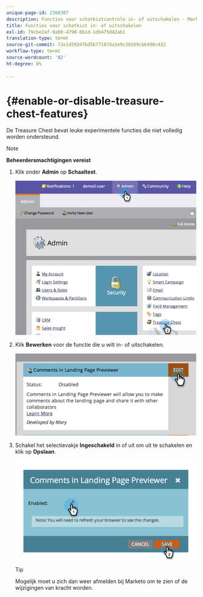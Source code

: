 ```yaml
---
unique-page-id: 2360307
description: Functies voor schatkistcontrole in- of uitschakelen - Marketo Docs - Productdocumentatie
title: Functies voor schatkist in- of uitschakelen
exl-id: 79cbe2af-9a00-4798-8b1d-1db475d42ab1
translation-type: tm+mt
source-git-commit: 72e1d29347bd5b77107da1e9c30169cb6490c432
workflow-type: tm+mt
source-wordcount: '82'
ht-degree: 0%

---
```


# {#enable-or-disable-treasure-chest-features}

De Treasure Chest bevat leuke experimentele functies die niet volledig worden ondersteund.

>[!NOTE]
>
>**Beheerdersmachtigingen vereist**

1. Klik onder **Admin** op **Schaaltest**.

   ![](assets/image2014-9-16-17-3a0-3a36.png)

1. Klik **Bewerken** voor de functie die u wilt in- of uitschakelen.

   ![](assets/image2014-9-16-16-3a53-3a42.png)

1. Schakel het selectievakje **Ingeschakeld** in of uit om uit te schakelen en klik op **Opslaan**.

   ![](assets/image2014-9-16-16-3a53-3a53.png)

   >[!TIP]
   >
   >Mogelijk moet u zich dan weer afmelden bij Marketo om te zien of de wijzigingen van kracht worden.
